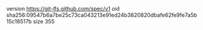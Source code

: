 version https://git-lfs.github.com/spec/v1
oid sha256:09547b6a7be25c73ca043213e91ed24b3820820dbafe62fe9fe7a5b15c18517b
size 355
